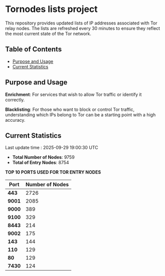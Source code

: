 # Tornodes lists project

This repository provides updated lists of IP addresses associated with Tor relay nodes. The lists are refreshed every 30 minutes to ensure they reflect the most current state of the Tor network.

## Table of Contents

- [Purpose and Usage](#purpose-and-usage)
- [Current Statistics](#current-statistics)


## Purpose and Usage

**Enrichment**: For services that wish to allow Tor traffic or identify it correctly.

**Blacklisting**: For those who want to block or control Tor traffic, understanding which IPs belong to Tor can be a starting point with a high accuracy.

## Current Statistics

Last update time : 2025-09-29 19:00:30 UTC

- **Total Number of Nodes**: 9759
- **Total of Entry Nodes**: 8754

**TOP 10 PORTS USED FOR TOR ENTRY NODES**

| **Port** | **Number of Nodes** |
|------|-----------------|
| **443**   | 2726  |
| **9001**   | 2085  |
| **9000**   | 389  |
| **9100**   | 329  |
| **8443**   | 214  |
| **9002**   | 175  |
| **143**   | 144  |
| **110**   | 129  |
| **80**   | 129  |
| **7430**   | 124  |

